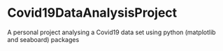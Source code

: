 # Covid19DataAnalysisProject
A personal project analysing a Covid19 data set using python (matplotlib and seaboard) packages
